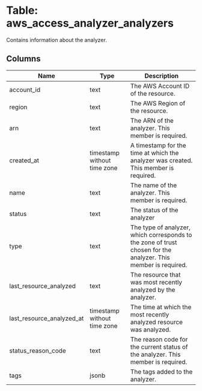 
# Table: aws_access_analyzer_analyzers
Contains information about the analyzer.
## Columns
| Name        | Type           | Description  |
| ------------- | ------------- | -----  |
|account_id|text|The AWS Account ID of the resource.|
|region|text|The AWS Region of the resource.|
|arn|text|The ARN of the analyzer.  This member is required.|
|created_at|timestamp without time zone|A timestamp for the time at which the analyzer was created.  This member is required.|
|name|text|The name of the analyzer.  This member is required.|
|status|text|The status of the analyzer|
|type|text|The type of analyzer, which corresponds to the zone of trust chosen for the analyzer.  This member is required.|
|last_resource_analyzed|text|The resource that was most recently analyzed by the analyzer.|
|last_resource_analyzed_at|timestamp without time zone|The time at which the most recently analyzed resource was analyzed.|
|status_reason_code|text|The reason code for the current status of the analyzer.  This member is required.|
|tags|jsonb|The tags added to the analyzer.|
